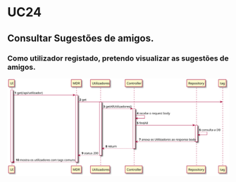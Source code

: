 # UC24

##  Consultar Sugestões de amigos.
### Como utilizador registado, pretendo visualizar as sugestões de amigos.

![UC26.svg](UC26.svg)
